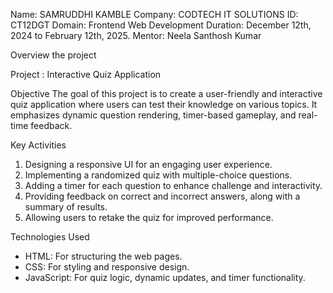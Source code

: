Name: SAMRUDDHI KAMBLE
Company: CODTECH IT SOLUTIONS
ID: CT12DGT
Domain: Frontend Web Development
Duration: December 12th, 2024 to February 12th, 2025.
Mentor: Neela Santhosh Kumar  

Overview the project

Project : Interactive Quiz Application

Objective
The goal of this project is to create a user-friendly and interactive quiz application where users can test their knowledge on various topics. It emphasizes dynamic question rendering, timer-based gameplay, and real-time feedback.

Key Activities 
1. Designing a responsive UI for an engaging user experience.  
2. Implementing a randomized quiz with multiple-choice questions.  
3. Adding a timer for each question to enhance challenge and interactivity.  
4. Providing feedback on correct and incorrect answers, along with a summary of results.  
5. Allowing users to retake the quiz for improved performance.  

Technologies Used 
- HTML: For structuring the web pages.  
- CSS: For styling and responsive design.  
- JavaScript: For quiz logic, dynamic updates, and timer functionality.  

